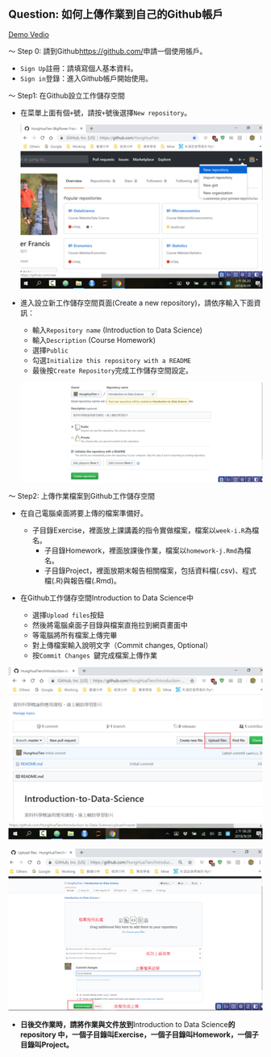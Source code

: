 ## Question: 如何上傳作業到自己的Github帳戶

[Demo Vedio](https://www.youtube.com/watch?v=fbCQBrjL2BA&feature=youtu.be)

～ Step 0: 請到Github<https://github.com/>申請一個使用帳戶。

- `Sign Up`註冊：請填寫個人基本資料。
- `Sign in`登錄：進入Github帳戶開始使用。

～ Step1: 在Github設立工作儲存空間

- 在菜單上面有個`+`號，請按`+`號後選擇`New repository`。

  ![](Github-1.png)

- 進入設立新工作儲存空間頁面(Create a new repository)，請依序輸入下面資訊：
	- 輸入`Repository name` (Introduction to Data Science)
	- 輸入`Description` (Course Homework)
	- 選擇`Public`
	- 勾選`Initialize this repository with a README`
	- 最後按`Create Repository`完成工作儲存空間設定。

  ![](Github-2.png)

～ Step2: 上傳作業檔案到Github工作儲存空間

- 在自己電腦桌面將要上傳的檔案準備好。
  - 子目錄Exercise，裡面放上課講義的指令實做檔案，檔案以`week-i.R`為檔名。
	- 子目錄Homework，裡面放課後作業，檔案以`homework-j.Rmd`為檔名。
	- 子目錄Project，裡面放期末報告相關檔案，包括資料檔(.csv)、程式檔(.R)與報告檔(.Rmd)。


- 在Github工作儲存空間Introduction to Data Science中
	- 選擇`Upload files`按鈕
	- 然後將電腦桌面子目錄與檔案直拖拉到網頁畫面中
	- 等電腦將所有檔案上傳完畢
	- 對上傳檔案輸入說明文字（Commit changes, Optional）
	- 按`Commit Changes `鍵完成檔案上傳作業

![](Github-3.png)

![](Github-4.png)

- **日後交作業時，請將作業與文件放到**Introduction to Data Science**的repository 中，一個子目錄叫Exercise，一個子目錄叫Homework，一個子目錄叫Project。**
